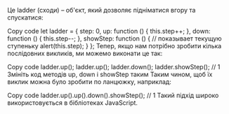Це ladder (сходи) – об'єкт, який дозволяє підніматися вгору та спускатися:

Copy code
let ladder = {
step: 0,
up: function () {
this.step++;
},
down: function () {
this.step--;
},
showStep: function () { // показывает текущую ступеньку
alert(this.step);
}
};
Тепер, якщо нам потрібно зробити кілька послідовних викликів, ми можемо виконати це так:

Copy code
ladder.up();
ladder.up();
ladder.down();
ladder.showStep(); // 1
Змініть код методів up, down і showStep таким Таким чином, щоб їх виклик можна було зробити по ланцюжку, наприклад:

Copy code
ladder.up().up().down().showStep(); // 1
Такий підхід широко використовується в бібліотеках JavaScript.
